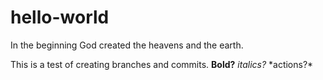 # hello-world
In the beginning God created the heavens and the earth.

This is a test of creating branches and commits.
**Bold?**
*italics?*
\*actions?\*

